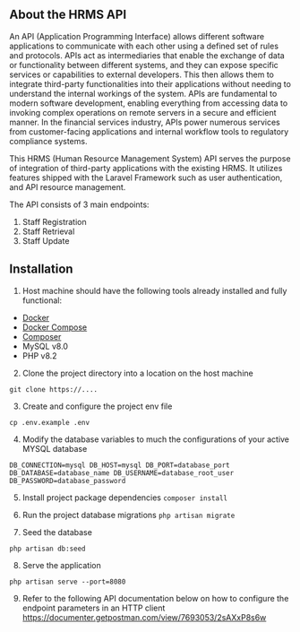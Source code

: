 ## About the HRMS API

An API (Application Programming Interface) allows different software applications to
communicate with each other using a defined set of rules and protocols. APIs act as
intermediaries that enable the exchange of data or functionality between different systems,
and they can expose specific services or capabilities to external developers. This then allows
them to integrate third-party functionalities into their applications without needing to
understand the internal workings of the system. APIs are fundamental to modern software
development, enabling everything from accessing data to invoking complex operations on
remote servers in a secure and efficient manner.
In the financial services industry, APIs power numerous services from customer-facing
applications and internal workflow tools to regulatory compliance systems.

This HRMS (Human Resource Management System) API serves the purpose of integration of third-party applications
with the existing HRMS. It utilizes features shipped with the Laravel Framework such as user authentication,
and API resource management.

The API consists of 3 main endpoints:
1. Staff Registration
2. Staff Retrieval
3. Staff Update

## Installation
1. Host machine should have the following tools already installed and fully functional:
* [Docker](https://docs.docker.com/engine/install/ubuntu/#installation-methods)
* [Docker Compose](https://docs.docker.com/desktop/install/linux/ubuntu/)
* [Composer](https://getcomposer.org/download/)
* MySQL v8.0
* PHP v8.2


2. Clone the project directory into a location on the host machine

``git clone https://....``

3. Create and configure the project env file

``cp .env.example .env``

4. Modify the database variables to much the configurations of your active MYSQL database

``
DB_CONNECTION=mysql
DB_HOST=mysql
DB_PORT=database_port
DB_DATABASE=database_name
DB_USERNAME=database_root_user
DB_PASSWORD=database_password
``

5. Install project package dependencies
``composer install``

6. Run the project database migrations
``php artisan migrate``

7. Seed the database

``php artisan db:seed``

8. Serve the application

``php artisan serve --port=8080``

9. Refer to the following API documentation below on how to configure the endpoint parameters in an HTTP client
   https://documenter.getpostman.com/view/7693053/2sAXxP8s6w


